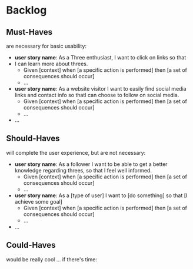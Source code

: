 # Backlog

## Must-Haves

are necessary for basic usability:

- **user story name**: As a Three enthusiast, I want to click on links so that
- I can learn more about threes.
  - Given [context] when [a specific action is performed] then [a set of
    consequences should occur]
  - ...
- **user story name**: As a website visitor I want to easily find social media
  links and contact info so thatI can choose to follow on social media.
  - Given [context] when [a specific action is performed] then [a set of
    consequences should occur]
  - ...
- ...

## Should-Haves

will complete the user experience, but are not necessary:

- **user story name**: As a follower I want to be able to get a better knowledge
  regarding threes, so that I feel well informed.
  - Given [context] when [a specific action is performed] then [a set of
    consequences should occur]
  - ...
- **user story name**: As a [type of user] I want to [do something] so that [I
  achieve some goal]
  - Given [context] when [a specific action is performed] then [a set of
    consequences should occur]
  - ...
- ...

## Could-Haves

would be really cool ... if there's time:
